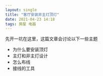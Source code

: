 ```yaml
---
layout: single
title: "客厅安装非主灯顶灯"
date: 2021-04-23 14:18
tags: 房屋 电器
---
```

先开一坑在这里，这篇文章会讨论以下一些主题

- 为什么要安装顶灯
- 主灯和非主灯设计
- 怎么布线
- 接线的工具
